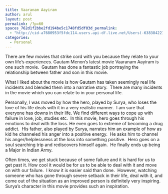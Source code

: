 ```yaml
---
title: Vaaranam Aayiram
author: arul
layout: post
permalink: /?p=60
spaces_762d1f2bbe2fd194be5c1748fd5df03d_permalink:
  - "http://cid-a7680953f5fdc114.users.api-df.live.net/Users(-6383842215583694572)/Blogs('A7680953F5FDC114!113')/Entries('A7680953F5FDC114!524')?authkey=NzXxYOsM*PI%24"
categories:
  - Personal
---
```

<div id="msgcns!A7680953F5FDC114!524" class="bvMsg">
  <p>
    There are few movies that strike cord with you because they relate to your own life’s experiences. Gautam Menon’s latest movie Vaaranam Aayiram is one such movie.  Gautam has done a fantastic job portraying the relationship between father and son in this movie. 
  </p>
  
  <p>
    What I liked about the movie is how Gautam has taken seemingly real life incidents and blended them into a narrative story.  There are many incidents in the movie which you can relate to in your personal life.
  </p>
  
  <p>
    Personally, I was moved by how the hero, played by Surya, who loses the love of his life deals with it in a very realistic manner.  I am sure that everyone has downs in their life. We find different ways to cope up with failure in love, job, studies etc.  In this movie, hero goes through his emotions to deal with the loss. He even goes to extreme of becoming a drug addict.  His father, also played by Surya, narrates him an example of how as kid he channeled his anger into a positive energy.  He asks him to channel his anger/helplessness at the loss into something positive.  Hero goes on a soul searching trip and rediscovers himself again.  He finally ends up being a Major in Indian Army.
  </p>
  
  <p>
    Often times, we get stuck because of some failure and it is hard for us to get past it. How cool it would be for us to be able to deal with it and move on with our failure.  I know it is easier said than done.  However, watching  someone who has gone through severe setback in their life, deal with it, and come out of the situation as an improved person is definitely very inspiring.  Surya’s character in this movie provides such an inspiration.
  </p>
</div>